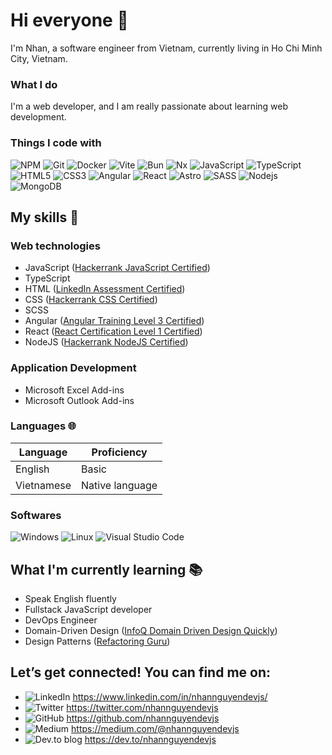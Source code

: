 ---
---

# Hi everyone 👋

I'm Nhan, a software engineer from Vietnam, currently living in Ho Chi Minh City, Vietnam.

### What I do

I'm a web developer, and I am really passionate about learning web development.

### Things I code with

![NPM](https://img.shields.io/badge/NPM-CB3837?logo=npm&logoColor=white&style=for-the-badge)
![Git](https://img.shields.io/badge/Git-F05032?logo=git&logoColor=white&style=for-the-badge)
![Docker](https://img.shields.io/badge/Docker-46a2f1?logo=docker&logoColor=white&style=for-the-badge)
![Vite](https://img.shields.io/badge/Vite-BB2BF7?logo=vite&logoColor=white&style=for-the-badge)
![Bun](https://img.shields.io/badge/Bun-F3E8D8?logo=bun&logoColor=white&style=for-the-badge)
![Nx](https://img.shields.io/badge/Nx-132E52?logo=nx&logoColor=white&style=for-the-badge)
![JavaScript](https://img.shields.io/badge/JavaScript-F7DF1E?logo=javascript&logoColor=black&style=for-the-badge)
![TypeScript](https://img.shields.io/badge/TypeScript-3178C6?logo=typescript&logoColor=white&style=for-the-badge)
![HTML5](https://img.shields.io/badge/HTML5-E34F26?logo=html5&logoColor=white&style=for-the-badge)
![CSS3](https://img.shields.io/badge/CSS3-2F4BD8?logo=css3&logoColor=white&style=for-the-badge)
![Angular](https://img.shields.io/badge/Angular-DD0031?logo=angular&logoColor=white&style=for-the-badge)
![React](https://img.shields.io/badge/React-45b8d8?logo=react&logoColor=white&style=for-the-badge)
![Astro](https://img.shields.io/badge/Astro-F3E8D8?logo=astro&logoColor=black&style=for-the-badge)
![SASS](https://img.shields.io/badge/Sass-CC6699?logo=sass&logoColor=white&style=for-the-badge)
![Nodejs](https://img.shields.io/badge/Nodejs-43853d?logo=Node.js&logoColor=white&style=for-the-badge)
![MongoDB](https://img.shields.io/badge/MongoDB-13aa52?logo=mongodb&logoColor=white&style=for-the-badge)

## My skills 📜

### Web technologies

- JavaScript ([Hackerrank JavaScript Certified](https://www.hackerrank.com/certificates/60f698cad89a))
- TypeScript
- HTML ([LinkedIn Assessment Certified](https://www.linkedin.com/skill-assessments/HTML/report/?lipi=urn%3Ali%3Apage%3Ad_flagship3_profile_view_base_skills_details%3BoRgA0Xe4RtSa9ML92eLX3Q%3D%3D))
- CSS ([Hackerrank CSS Certified](https://www.hackerrank.com/certificates/09e2b4f33366))
- SCSS
- Angular ([Angular Training Level 3 Certified](https://interstate21.com/certificate/?code=3L12N3J))
- React ([React Certification Level 1 Certified](https://interstate21.com/certificate/?code=4J034XU))
- NodeJS ([Hackerrank NodeJS Certified](https://www.hackerrank.com/certificates/6d4a5c987a45?utm_medium=email&utm_source=mail_template_1393&utm_campaign=hrc_skills_certificate))

### Application Development

- Microsoft Excel Add-ins
- Microsoft Outlook Add-ins

### Languages 🌐

| Language   | Proficiency     |
| ---------- | --------------- |
| English    | Basic           |
| Vietnamese | Native language |

### Softwares

![Windows](https://img.shields.io/badge/Windows-45b8d8?logo=Windows&logoColor=white&style=for-the-badge)
![Linux](https://img.shields.io/badge/Linux-FCC624?logo=Linux&logoColor=black&style=for-the-badge)
![Visual Studio Code](https://img.shields.io/badge/VSCode-007ACC?logo=visualstudiocode&logoColor=white&style=for-the-badge)

## What I'm currently learning 📚

- Speak English fluently
- Fullstack JavaScript developer
- DevOps Engineer
- Domain-Driven Design ([InfoQ Domain Driven Design Quickly](https://www.infoq.com/minibooks/domain-driven-design-quickly/))
- Design Patterns ([Refactoring Guru](https://refactoring.guru/design-patterns))

## Let’s get connected! You can find me on:

- ![LinkedIn](https://img.shields.io/badge/linkedin-%230077B5.svg?style=for-the-badge&logo=linkedin&logoColor=white) https://www.linkedin.com/in/nhannguyendevjs/
- ![Twitter](https://img.shields.io/badge/Twitter-%231DA1F2.svg?style=for-the-badge&logo=Twitter&logoColor=white) https://twitter.com/nhannguyendevjs
- ![GitHub](https://img.shields.io/badge/github-%23121011.svg?style=for-the-badge&logo=github&logoColor=white) https://github.com/nhannguyendevjs
- ![Medium](https://img.shields.io/badge/Medium-12100E?style=for-the-badge&logo=medium&logoColor=white) https://medium.com/@nhannguyendevjs
- ![Dev.to blog](https://img.shields.io/badge/dev.to-0A0A0A?style=for-the-badge&logo=dev.to&logoColor=white) https://dev.to/nhannguyendevjs
